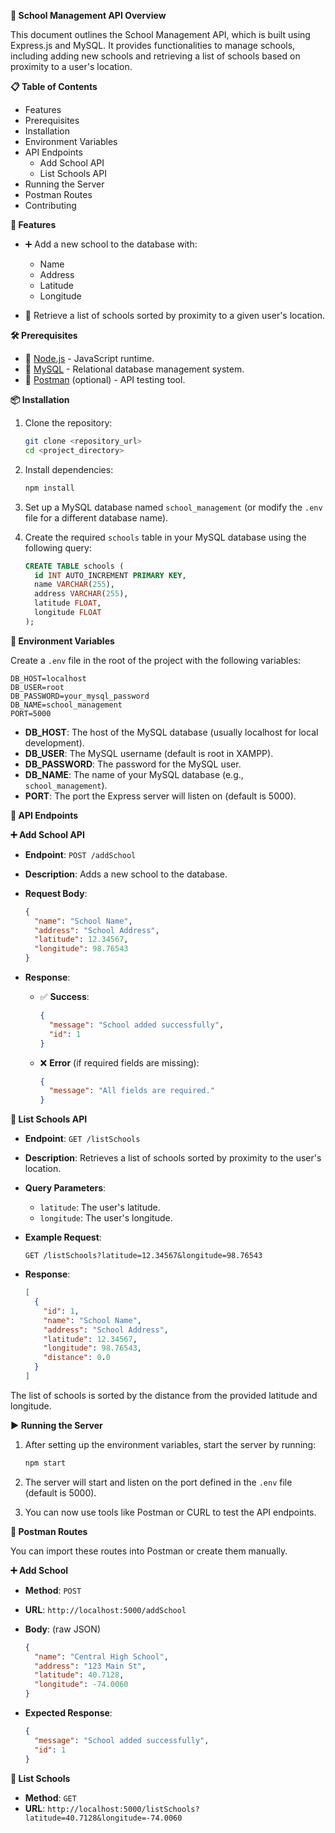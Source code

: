 **🏫 School Management API Overview**

This document outlines the School Management API, which is built using Express.js and MySQL. It provides functionalities to manage schools, including adding new schools and retrieving a list of schools based on proximity to a user's location.

  

**📋 Table of Contents**

- Features
- Prerequisites
- Installation
- Environment Variables
- API Endpoints
    - Add School API
    - List Schools API
- Running the Server
- Postman Routes
- Contributing

  

**🚀 Features**

- ➕ Add a new school to the database with:
  - Name
  - Address
  - Latitude
  - Longitude

- 📍 Retrieve a list of schools sorted by proximity to a given user's location.

  

**🛠️ Prerequisites**

- 🔹 [Node.js](https://nodejs.org/) - JavaScript runtime.
- 🔹 [MySQL](https://www.mysql.com/) - Relational database management system.
- 🔹 [Postman](https://www.postman.com/) (optional) - API testing tool.

  

**📦 Installation**

1. Clone the repository:
   ```bash
   git clone <repository_url>
   cd <project_directory>
   ```

2. Install dependencies:
   ```bash
   npm install
   ```

3. Set up a MySQL database named `school_management` (or modify the `.env` file for a different database name).

4. Create the required `schools` table in your MySQL database using the following query:
   ```sql
   CREATE TABLE schools (
     id INT AUTO_INCREMENT PRIMARY KEY,
     name VARCHAR(255),
     address VARCHAR(255),
     latitude FLOAT,
     longitude FLOAT
   );
   ```

  

**🔧 Environment Variables**

Create a `.env` file in the root of the project with the following variables:

```
DB_HOST=localhost
DB_USER=root
DB_PASSWORD=your_mysql_password
DB_NAME=school_management
PORT=5000
```

- **DB_HOST**: The host of the MySQL database (usually localhost for local development).
- **DB_USER**: The MySQL username (default is root in XAMPP).
- **DB_PASSWORD**: The password for the MySQL user.
- **DB_NAME**: The name of your MySQL database (e.g., `school_management`).
- **PORT**: The port the Express server will listen on (default is 5000).

  

**🔗 API Endpoints**

**➕ Add School API**

- **Endpoint**: `POST /addSchool`
- **Description**: Adds a new school to the database.
- **Request Body**:
  ```json
  {
    "name": "School Name",
    "address": "School Address",
    "latitude": 12.34567,
    "longitude": 98.76543
  }
  ```

- **Response**:
  - ✅ **Success**:
    ```json
    {
      "message": "School added successfully",
      "id": 1
    }
    ```

  - ❌ **Error** (if required fields are missing):
    ```json
    {
      "message": "All fields are required."
    }
    ```

  

**📍 List Schools API**

- **Endpoint**: `GET /listSchools`
- **Description**: Retrieves a list of schools sorted by proximity to the user's location.
- **Query Parameters**:
  - `latitude`: The user's latitude.
  - `longitude`: The user's longitude.

- **Example Request**: 
  ```
  GET /listSchools?latitude=12.34567&longitude=98.76543
  ```

- **Response**:
  ```json
  [
    {
      "id": 1,
      "name": "School Name",
      "address": "School Address",
      "latitude": 12.34567,
      "longitude": 98.76543,
      "distance": 0.0
    }
  ]
  ```

The list of schools is sorted by the distance from the provided latitude and longitude.

  

**▶️ Running the Server**

1. After setting up the environment variables, start the server by running:
   ```bash
   npm start
   ```

2. The server will start and listen on the port defined in the `.env` file (default is 5000).

3. You can now use tools like Postman or CURL to test the API endpoints.

  

**🧰 Postman Routes**

You can import these routes into Postman or create them manually.

**➕ Add School**

- **Method**: `POST`
- **URL**: `http://localhost:5000/addSchool`
- **Body**: (raw JSON)
  ```json
  {
    "name": "Central High School",
    "address": "123 Main St",
    "latitude": 40.7128,
    "longitude": -74.0060
  }
  ```

- **Expected Response**:
  ```json
  {
    "message": "School added successfully",
    "id": 1
  }
  ```

  

**📍 List Schools**

- **Method**: `GET`
- **URL**: `http://localhost:5000/listSchools?latitude=40.7128&longitude=-74.0060`